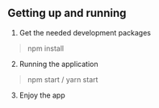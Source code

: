 ## Getting up and running

1. Get the needed development packages
> npm install

2. Running the application
> npm start / yarn start

3. Enjoy the app
